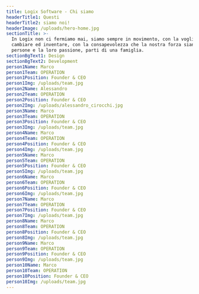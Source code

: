```yaml
---
title: Logix Software - Chi siamo
headerTitle1: Questi
headerTitle2: siamo noi!
headerImage: /uploads/hero-home.jpg
sectionTitle: >-
  In Logix non ci fermiamo mai, siamo sempre in movimento, con la voglia di
  cambiare ed inventare, con la consapevolezza che la nostra forza siano le
  persone e la loro passione, parti di una famiglia.
sectionBgText1: Design
sectionBgText2: Development
person1Name: Marco
person1Team: OPERATION
person1Position: Founder & CEO
person1Img: /uploads/team.jpg
person2Name: Alessandro
person2Team: OPERATION
person2Position: Founder & CEO
person2Img: /uploads/alessandro_cirocchi.jpg
person3Name: Marco
person3Team: OPERATION
person3Position: Founder & CEO
person3Img: /uploads/team.jpg
person4Name: Marco
person4Team: OPERATION
person4Position: Founder & CEO
person4Img: /uploads/team.jpg
person5Name: Marco
person5Team: OPERATION
person5Position: Founder & CEO
person5Img: /uploads/team.jpg
person6Name: Marco
person6Team: OPERATION
person6Position: Founder & CEO
person6Img: /uploads/team.jpg
person7Name: Marco
person7Team: OPERATION
person7Position: Founder & CEO
person7Img: /uploads/team.jpg
person8Name: Marco
person8Team: OPERATION
person8Position: Founder & CEO
person8Img: /uploads/team.jpg
person9Name: Marco
person9Team: OPERATION
person9Position: Founder & CEO
person9Img: /uploads/team.jpg
person10Name: Marco
person10Team: OPERATION
person10Position: Founder & CEO
person10Img: /uploads/team.jpg
---
```


